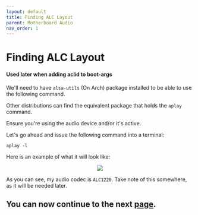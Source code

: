 ```yaml
---
layout: default
title: Finding ALC Layout
parent: Motherboard Audio
nav_order: 1
---
```


# Finding ALC Layout
#### Used later when adding aclid to boot-args

We'll need to have ``alsa-utils`` (On Arch) package installed to be able to use the following command.

Other distributions can find the equivalent package that holds the ``aplay`` command.

Ensure you're using the audio device and/or it's active.

Let's go ahead and issue the following command into a terminal:

```
aplay -l
```

Here is an example of what it will look like:

<p align="center">
  <img src="../../../assets/HWCheckALC.png">
</p>

As you can see, my audio codec is ``ALC1220``. Take note of this somewhere, as it will be needed later.

## You can now continue to the next <a href="../02-AddingToVMan">page</a>.
